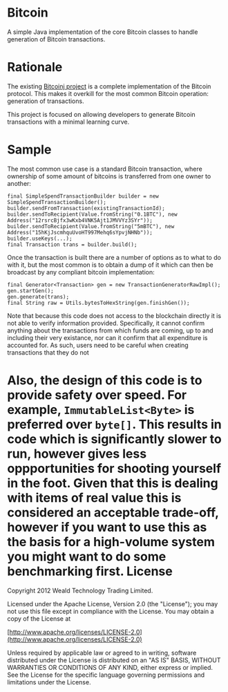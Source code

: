 Bitcoin
========

A simple Java implementation of the core Bitcoin classes to handle generation of Bitcoin transactions.

Rationale
=========

The existing [Bitcoinj project](https://code.google.com/p/bitcoinj/) is a complete implementation of the Bitcoin protocol.  This makes it overkill for the most common Bitcoin operation: generation of transactions.

This project is focused on allowing developers to generate Bitcoin transactions with a minimal learning curve.

Sample
======

The most common use case is a standard Bitcoin transaction, where ownership of some amount of bitcoins is transferred from one owner to another:

    final SimpleSpendTransactionBuilder builder = new SimpleSpendTransactionBuilder();
    builder.sendFromTransaction(existingTransactionId);
    builder.sendToRecipient(Value.fromString("0.1BTC"), new Address("12rsrcBjfx3wKxb4VNK5Ajt1JMVVYz3SYr"));
    builder.sendToRecipient(Value.fromString("5mBTC"), new Address("15hKjJscmhquUvoHT997Mehq6sYpvjNHNb"));
    builder.useKeys(...);
    final Transaction trans = builder.build();

Once the transaction is built there are a number of options as to what to do with it, but the most common is to obtain a dump of it which can then be broadcast by any compliant bitcoin implementation:

    final Generator<Transaction> gen = new TransactionGeneratorRawImpl();
    gen.startGen();
    gen.generate(trans);
    final String raw = Utils.bytesToHexString(gen.finishGen());

Note that because this code does not access to the blockchain directly it is not able to verify information provided.  Specifically, it cannot confirm anything about the transactions from which funds are coming, up to and including their very existance, nor can it confirm that all expenditure is accounted for.  As such, users need to be careful when creating transactions that they do not 

Also, the design of this code is to provide safety over speed.  For example, `ImmutableList<Byte>` is preferred over `byte[]`.  This results in code which is significantly slower to run, however gives less oppportunities for shooting yourself in the foot.  Given that this is dealing with items of real value this is considered an acceptable trade-off, however if you want to use this as the basis for a high-volume system you might want to do some benchmarking first.
License
=======

Copyright 2012 Weald Technology Trading Limited.

Licensed under the Apache License, Version 2.0 (the "License");
you may not use this file except in compliance with the License.
You may obtain a copy of the License at

[http://www.apache.org/licenses/LICENSE-2.0](http://www.apache.org/licenses/LICENSE-2.0)

Unless required by applicable law or agreed to in writing, software
distributed under the License is distributed on an "AS IS" BASIS,
WITHOUT WARRANTIES OR CONDITIONS OF ANY KIND, either express or implied.
See the License for the specific language governing permissions and
limitations under the License.

